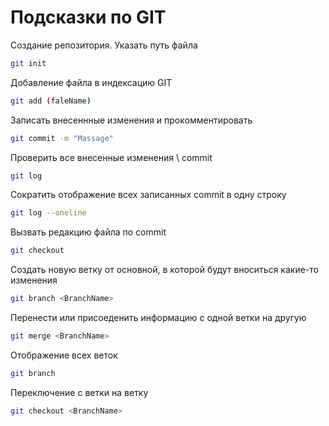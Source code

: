 # Подсказки по GIT

Создание репозитория. Указать путь файла
```sh
git init
```
Добавление файла в индексацию GIT
```sh
git add (faleName)
```
Записать внесеннные изменения и прокомментировать
```sh
git commit -m "Massage"
```
Проверить все внесенные изменения \ commit
```sh
git log 
```
Сократить отображение всех записанных commit в одну строку
```sh
git log --oneline
```
Вызвать редакцию файла по commit
```sh
git checkout
```
Создать новую ветку от основной, в которой будут вноситься какие-то изменения
```sh
git branch <BranchName>
```
Перенести или присоеденить информацию с одной ветки на другую
```sh
git merge <BranchName>
```
Отображение всех веток 
```sh
git branch
```
Переключение с ветки на ветку
```sh
git checkout <BranchName>
```